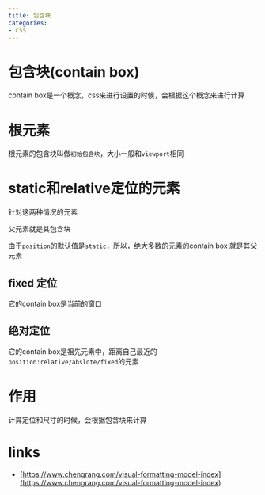 ```yaml
---
title: 包含块
categories: 
- CSS
---
```


# 包含块(contain box)

contain  box是一个概念，css来进行设置的时候，会根据这个概念来进行计算


# 根元素

根元素的包含块叫做`初始包含块`，大小一般和`viewport`相同


# static和relative定位的元素
针对这两种情况的元素

父元素就是其包含块

由于`position`的默认值是`static`，所以，绝大多数的元素的contain box 就是其父元素


## fixed 定位

它的contain box是当前的窗口


## 绝对定位

它的contain box是祖先元素中，距离自己最近的`position:relative/abslote/fixed`的元素


# 作用

计算定位和尺寸的时候，会根据包含块来计算


# links
- [https://www.chengrang.com/visual-formatting-model-index](https://www.chengrang.com/visual-formatting-model-index)


